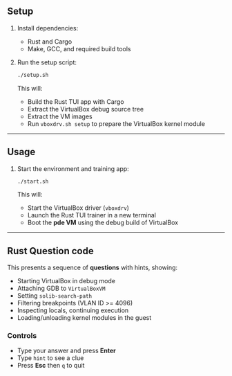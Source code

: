 
## Setup

1. Install dependencies:  
   - Rust and Cargo  
   - Make, GCC, and required build tools  

2. Run the setup script:  

   ```bash
   ./setup.sh
   ```

   This will:
   - Build the Rust TUI app with Cargo  
   - Extract the VirtualBox debug source tree  
   - Extract the VM images  
   - Run `vboxdrv.sh setup` to prepare the VirtualBox kernel module  

---

## Usage

1. Start the environment and training app:  

   ```bash
   ./start.sh
   ```

   This will:
   - Start the VirtualBox driver (`vboxdrv`)  
   - Launch the Rust TUI trainer in a new terminal  
   - Boot the **pde VM** using the debug build of VirtualBox  

---

## Rust Question code

This presents a sequence of **questions** with hints, showing:  
- Starting VirtualBox in debug mode  
- Attaching GDB to `VirtualBoxVM`  
- Setting `solib-search-path`  
- Filtering breakpoints (VLAN ID >= 4096)  
- Inspecting locals, continuing execution  
- Loading/unloading kernel modules in the guest  

### Controls
- Type your answer and press **Enter**  
- Type `hint` to see a clue  
- Press **Esc** then `q` to quit  
